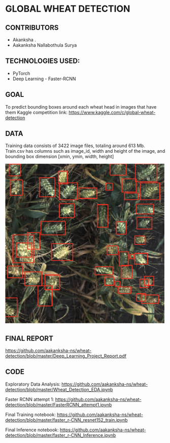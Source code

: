 # GLOBAL WHEAT DETECTION

## CONTRIBUTORS
  - Akanksha .
  - Aakanksha Nallabothula Surya


## TECHNOLOGIES USED:
  - PyTorch
  - Deep Learning - Faster-RCNN

## GOAL
To predict bounding boxes around each wheat head in images that have them
Kaggle competition link: https://www.kaggle.com/c/global-wheat-detection
  
## DATA
Training data consists of 3422 image files, totaling around 613 Mb.
Train.csv has columns such as image_id, width and height of the image, and bounding box dimension [xmin, ymin, width, height]


![image info](./images/bb.png)

## FINAL REPORT
https://github.com/aakanksha-ns/wheat-detection/blob/master/Deep_Learning_Project_Report.pdf

## CODE
Exploratory Data Analysis: 
https://github.com/aakanksha-ns/wheat-detection/blob/master/Wheat_Detection_EDA.ipynb

Faster RCNN attempt 1: 
https://github.com/aakanksha-ns/wheat-detection/blob/master/FasterRCNN_attempt1.ipynb

Final Training notebook:
https://github.com/aakanksha-ns/wheat-detection/blob/master/faster_r-CNN_resnet152_train.ipynb

Final Inference notebook:
https://github.com/aakanksha-ns/wheat-detection/blob/master/faster_r-CNN_Inference.ipynb
